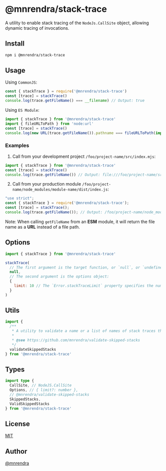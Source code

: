 # @mnrendra/stack-trace
A utility to enable stack tracing of the `NodeJs.CallSite` object, allowing dynamic tracing of invocations.

## Install
```bash
npm i @mnrendra/stack-trace
```

## Usage
Using `CommonJS`:
```javascript
const { stackTrace } = require('@mnrendra/stack-trace')
const [trace] = stackTrace()
console.log(trace.getFileName() === __filename) // Output: true
```

Using `ES Module`:
```javascript
import { stackTrace } from '@mnrendra/stack-trace'
import { fileURLToPath } from 'node:url'
const [trace] = stackTrace()
console.log(new URL(trace.getFileName()).pathname === fileURLToPath(import.meta.url)) // Output: true
```

### Examples
1. Call from your development project `/foo/project-name/src/index.mjs`:
```javascript
import { stackTrace } from '@mnrendra/stack-trace'
const [trace] = stackTrace()
console.log(trace.getFileName()) // Output: file:///foo/project-name/src/index.mjs
```

2. Call from your production module `/foo/project-name/node_modules/module-name/dist/index.js`:
```javascript
"use strict";
const { stackTrace } = require('@mnrendra/stack-trace');
const [trace] = stackTrace();
console.log(trace.getFileName()); // Output: /foo/project-name/node_modules/module-name/dist/index.js
```

Note: When calling `getFileName` from an <b>ESM</b> module, it will return the file name as a <b>URL</b> instead of a file path.

## Options
```javascript
import { stackTrace } from '@mnrendra/stack-trace'

stackTrace(
  // The first argument is the target function, or `null`, or `undefined`:
  null,
  // The second argument is the options object:
  {
    limit: 10 // The `Error.stackTraceLimit` property specifies the number of stack frames to be collected by a stack trace.
  }
)
```

## Utils
```javascript
import {
  /**
   * A utility to validate a name or a list of names of stack traces that need to be skipped.
   *
   * @see https://github.com/mnrendra/validate-skipped-stacks
   */
  validateSkippedStacks
} from '@mnrendra/stack-trace'
```

## Types
```typescript
import type {
  CallSite, // NodeJS.CallSite
  Options, // { limit?: number },
  // @mnrendra/validate-skipped-stacks
  SkippedStacks,
  ValidSkippedStacks
} from '@mnrendra/stack-trace'
```

## License
[MIT](https://github.com/mnrendra/stack-trace/blob/HEAD/LICENSE)

## Author
[@mnrendra](https://github.com/mnrendra)
